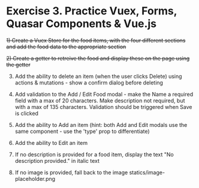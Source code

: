 # Exercise 3. Practice Vuex, Forms, Quasar Components & Vue.js

~~1) Create a Vuex Store for the food items, with the four different sections and add the food data to the appropriate section~~

~~2) Create a getter to retreive the food and display these on the page using the getter~~

3) Add the ability to delete an item (when the user clicks Delete) using actions & mutations - show a confirm dialog before deleting

4) Add validation to the Add / Edit Food modal - make the Name a required field with a max of 20 characters. Make description not required, but with a max of 135 characters. Validation should be triggered when Save is clicked

5) Add the ability to Add an item (hint: both Add and Edit modals use the same component - use the 'type' prop to differentiate)

6) Add the ability to Edit an item

7) If no description is provided for a food item, display the text "No description provided." in italic text

8) If no image is provided, fall back to the image statics/image-placeholder.png
